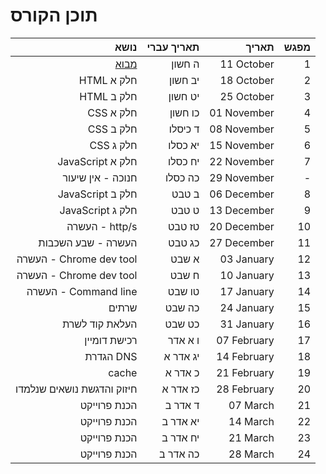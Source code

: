 # תוכן הקורס

|                       נושא | תאריך עברי |       תאריך | מפגש |
| -------------------------: | ---------: | ----------: | ---: |
|        [מבוא](/CLASS_1.md) |     ה חשון |  11 October |    1 |
|                 HTML חלק א |    יב חשון |  18 October |    2 |
|                 HTML חלק ב |    יט חשון |  25 October |    3 |
|                  CSS חלק א |    כו חשון | 01 November |    4 |
|                  CSS חלק ב |    ד כיסלו | 08 November |    5 |
|                  CSS חלק ג |    יא כסלו | 15 November |    6 |
|           JavaScript חלק א |    יח כסלו | 22 November |    7 |
|          חנוכה - אין שיעור |    כה כסלו | 29 November |    - |
|           JavaScript חלק ב |      ב טבט | 06 December |    8 |
|           JavaScript חלק ג |      ט טבט | 13 December |    9 |
|             העשרה - http/s |     טז טבט | 20 December |   10 |
|         העשרה - שבע השכבות |     כג טבט | 27 December |   11 |
|    העשרה - Chrome dev tool |      א שבט |  03 January |   12 |
|    העשרה - Chrome dev tool |      ח שבט |  10 January |   13 |
|       העשרה - Command line |     טו שבט |  17 January |   14 |
|                      שרתים |     כה שבט |  24 January |   15 |
|             העלאת קוד לשרת |     כט שבט |  31 January |   16 |
|               רכישת דומיין |    ו א אדר | 07 February |   17 |
|                  הגדרת DNS |   יג אדר א | 14 February |   18 |
|                      cache |    כ אדר א | 21 February |   19 |
| חיזוק והדגשת נושאים שנלמדו |   כז אדר א | 28 February |   20 |
|               הכנת פרוייקט |    ד אדר ב |    07 March |   21 |
|               הכנת פרוייקט |   יא אדר ב |    14 March |   22 |
|               הכנת פרוייקט |   יח אדר ב |    21 March |   23 |
|               הכנת פרוייקט |   כה אדר ב |    28 March |   24 |